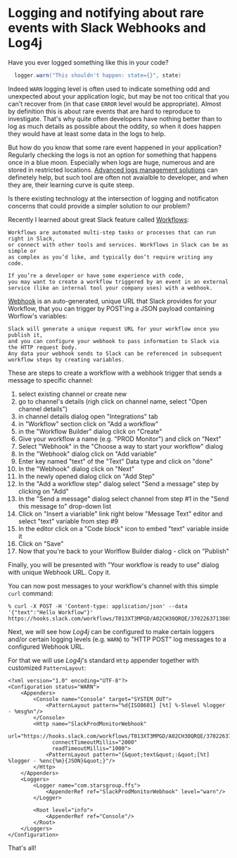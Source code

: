 # Logging and notifying about rare events with Slack Webhooks and Log4j

Have you ever logged something like this in your code?

```java
  logger.warn("This shouldn't happen: state={}", state)
```

Indeed `WARN` logging level is often used to indicate something odd and unexpected about your application logic, but
may be not too critical that you can't recover from (in that case `ERROR` level would be appropriate).
Almost by definition this is about rare events that are hard to reproduce to investigate.
That's why quite often developers have nothing better than to log as much details as possible about the oddity, so
when it does happen they would have at least some data in the logs to help.

But how do you know that some rare event happened in your application?
Regularly checking the logs is not an option for something that happens once in a blue moon.
Especially when logs are huge, numerous and are stored in restricted locations.
[Advanced logs management solutions](https://www.elastic.co/what-is/elk-stack) can definetely help, but
such tool are often not avaialble to developer, and when they are, their learning curve is quite steep.

Is there existing technology at the intersection of logging and notificaton concerns that could provide a simpler
solution to our problem?

Recently I learned about great Slack feature called [Workflows](https://api.slack.com/workflows):

```
Workflows are automated multi-step tasks or processes that can run right in Slack,
or connect with other tools and services. Workflows in Slack can be as simple or
as complex as you’d like, and typically don’t require writing any code.

If you’re a developer or have some experience with code,
you may want to create a workflow triggered by an event in an external
service (like an internal tool your company uses) with a webhook.
```

[Webhook](https://slack.com/intl/en-ca/help/articles/360041352714-Create-more-advanced-workflows-using-webhooks) is an
auto-generated, unique URL that Slack provides for your Workflow, that you can trigger by POST'ing a JSON payload
containing Worflow's variables:

```
Slack will generate a unique request URL for your workflow once you publish it,
and you can configure your webhook to pass information to Slack via the HTTP request body.
Any data your webhook sends to Slack can be referenced in subsequent workflow steps by creating variables.
```

These are steps to create a workflow with a webhook trigger that sends a message to specific channel:

1. select existing channel or create new
2. go to channel's details (righ click on channel name, select "Open channel details")
3. in channel details dialog open "Integrations" tab
4. in "Workflow" section click on "Add a workflow"
5. in the "Workflow Builder" dialog click on "Create"
6. Give your workflow a name (e.g. "PROD Monitor") and click on "Next"
7. Select "Webhook" in the "Choose a way to start your workflow" dialog
8. In the "Webhook" dialog click on "Add variable"
9. Enter key named "text" of the "Text" Data type and click on "done"
10. In the "Webhook" dialog click on "Next"
11. In the newly opened dialog click on "Add Step"
12. In the "Add a workflow step" dialog select "Send a message" step by clicking on "Add"
13. In the "Send a message" dialog select channel from step #1 in the "Send this message to" drop-down list
14. Click on "Insert a viariable" link right below "Message Text" editor and select "text" variable from step #9
15. In the editor click on a "Code block" icon to embed "text" variable inside it
16. Click on "Save"
17. Now that you're back to your Worlflow Builder dialog - click on "Publish"

Finally, you will be presented with "Your workflow is ready to use" dialog with unique Webhook URL. Copy it.

You can now post messages to your workflow's channel with this simple `curl` command: 

```
% curl -X POST -H 'Content-type: application/json' --data '{"text":"Hello Workflow"}' https://hooks.slack.com/workflows/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
```

Next, we will see how *Log4j* can be configured to make certain loggers and/or certain logging levels (e.g. `WARN`) to
"HTTP POST" log messages to a configured Webhook URL.

For that we will use *Log4j*'s standard `Http` appender together with customized `PatternLayout`:
```
<?xml version="1.0" encoding="UTF-8"?>
<Configuration status="WARN">
    <Appenders>
        <Console name="Console" target="SYSTEM_OUT">
            <PatternLayout pattern="%d{ISO8601} [%t] %-5level %logger - %msg%n"/>
        </Console>
        <Http name="SlackProdMonitorWebhook"
              url="https://hooks.slack.com/workflows/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"
              connectTimeoutMillis="2000"
              readTimeoutMillis="1000">
            <PatternLayout pattern="{&quot;text&quot;:&quot;[%t] %logger - %enc{%m}{JSON}&quot;}"/>
        </Http>
    </Appenders>
    <Loggers>
        <Logger name="com.starsgroup.ffs">
            <AppenderRef ref="SlackProdMonitorWebhook" level="warn"/>
        </Logger>

        <Root level="info">
            <AppenderRef ref="Console"/>
        </Root>
    </Loggers>
</Configuration>
```

That's all!
